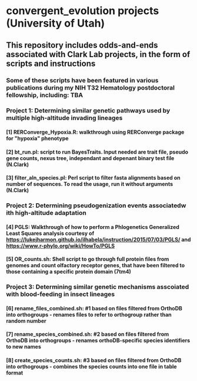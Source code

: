 # convergent_evolution projects (University of Utah)
## This repository includes odds-and-ends associated with Clark Lab projects, in the form of scripts and instructions
### Some of these scripts have been featured in various publications during my NIH T32 Hematology postdoctoral fellowship, including: TBA
### Project 1: Determining similar genetic pathways used by multiple high-altitude invading lineages
#### [1] RERConverge_Hypoxia.R: walkthrough using RERConverge package for "hypoxia" phenotype
#### [2] bt_run.pl: script to run BayesTraits. Input needed are trait file, pseudo gene counts, nexus tree, independant and depenant binary test file (N.Clark)
#### [3] filter_aln_species.pl: Perl script to filter fasta alignments based on number of sequences. To read the usage, run it without arguments (N.Clark)

### Project 2: Determining pseudogenization events associatedw ith high-altitude adaptation
#### [4] PGLS: Walkthrough of how to perform a Phlogenetics Generalized Least Squares analysis courtesy of https://lukejharmon.github.io/ilhabela/instruction/2015/07/03/PGLS/ and https://www.r-phylo.org/wiki/HowTo/PGLS
#### [5] OR_counts.sh: Shell script to go through full protein files from genomes and count olfactory receptor genes, that have been filtered to those containing a specific protein domain (7tm4)

### Project 3: Determining similar genetic mechanisms asscoiated with blood-feeding in insect lineages
#### [6] rename_files_combined.sh: #1 based on files filtered from OrthoDB into orthogroups - renames files to refer to orthogroup rather than random number
#### [7] rename_species_combined.sh: #2 based on files filtered from OrthoDB into orthogroups - renames orthoDB-specific species identifiers to new names
#### [8] create_species_counts.sh: #3 based on files filtered from OrthoDB into orthogroups - combines the species counts into one file in table format
